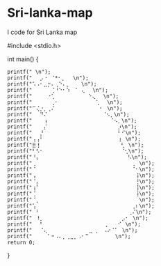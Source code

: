 # Sri-lanka-map
I code for Sri Lanka map

#include <stdio.h>

int main() {
    
    printf(" \n");
    printf("⠀⠀⡠⠐⠀⠈*⠂⡀⠀⠀\n");
    printf("⠡⠠⠂⣀⡒⠄⢀⠑⠄⡀⠀⠀⠀\n");
    printf("⠀⠀⠀⠀⠀⢈⠘⠑⠂⠱⠀⠈⠀⢄⠀⠀\n");
    printf("⠀⠀⠀⠀⠐⢁⠀⠀⠀⠀⠀⠀ ⠀⠀⠑⢄⠀⠀\n");
    printf("⠀⠀⠀⠀⠀⢀⠂⠀⠀⠀⠀⠀⠀ ⠀⠀⠀⢁⠀⠀\n");
    printf("⠉⢌⡐⡀⢀⠌⠀⠀⠀⠀⠀⠀⠀⠀ ⠀⠀⠀⠂⠀\n");
    printf("⠀⠀⠙⠌⠀⠀⠀⠀⠀⠀⠀⠀⠀⠀  ⠀⠀⠀⠈⠢⡀\n");
    printf("⠀⠀⠀⢰⠀⠀⠀⠀⠀⠀⠀⠀⠀  ⠀⠀⠀⠀⠀⠀⠈⠢⡀\n");
    printf("⠀⠀⠀⡌⠀⠀⠀⠀⠀⠀⠀⠀⠀  ⠀⠀⠀⠀⠀⠀⠀⠀⡰\n");
    printf("⠀⠀⡘⠀⠀⠀⠀⠀⠀⠀⠀⠀⠀⠀  ⠀⠀⠀⠀⠀⠀⠀⠃⠊\n");
    printf("⢠⢠⠃⠀⠀⠀⠀⠀⠀⠀⠀⠀⠀⠀⠀  ⠀⠀⠀⠀⠀⠀⢰⠀\n");
    printf("⣿⢸⠀⠀⠀⠀⠀⠀⠀⠀⠀⠀⠀⠀⠀   ⠀⠀⠀⠀⠀⠀⢃⠀\n");
    printf("⠃⠣⠂⠀⠀⠀⠀⠀⠀⠀⠀⠀⠀⠀⠀⠀   ⠀⠀⠀⠀⠀⠈⢂\n");
    printf("⠘⡄⠀⠀⠀⠀⠀⠀⠀⠀⠀⠀⠀⠀⠀⠀⠀    ⠀⠀⠀⠀⠀⠣\n");
    printf("⢀⠀⠀⠀⠀⠀⠀⠀⠀⠀⠀⠀⠀⠀⠀⠀⠀    ⠀⠀⠀⠀⠀⠀⢀⠀\n");
    printf("⠈⠀⠀⠀⠀⠀⠀⠀⠀⠀⠀⠀⠀⠀⠀⠀⠀    ⠀⠀⠀⠀⠀⠀⠈⠂\n");
    printf("⢠⠀⠀⠀⠀⠀⠀⠀⠀⠀⠀⠀⠀⠀⠀⠀⠀⠀⠀⠀    ⠀⠀⠀⠀⢸\n");
    printf("⠈⡄⠀⠀⠀⠀⠀⠀⠀⠀⠀⠀⠀⠀⠀⠀⠀⠀⠀⠀    ⠀⠀⠀⠀⢘\n");
    printf("⢰⠁⠀⠀⠀⠀⠀⠀⠀⠀⠀⠀⠀⠀⠀⠀⠀⠀⠀⠀⠀    ⠀⠀⠀⢸\n");
    printf("⢈⠀⠀⠀⠀⠀⠀⠀⠀⠀⠀⠀⠀⠀⠀⠀⠀⠀⠀⠀⠀    ⠀⠀⠀⢸\n");
    printf("⠈⡀⠀⠀⠀⠀⠀⠀⠀⠀⠀⠀⠀⠀⠀⠀⠀⠀⠀⠀⠀    ⠀⠀⠀⠀\n");
    printf("⢡⠀⠀⠀⠀⠀⠀⠀⠀⠀⠀⠀⠀⠀⠀⠀⠀⠀⠀⠀    ⠀⠀⠀⢀⠆\n");
    printf("⠀⠃⠀⠀⠀⠀⠀⠀⠀⠀⠀⠀⠀⠀⠀⠀⠀⠀⠀⠀⠀⠀   ⠀⢀⠌\n");
    printf("⠀⠸⡀⠀⠀⠀⠀⠀⠀⠀⠀⠀⠀⠀⠀⠀⠀⠀⠀⠀⠀⠀  ⡠⠂⠀\n");
    printf("⠀⠀⠃⠀⠀⠀⠀⠀⠀⠀⠀⠀⠀⠀⠀⠀⠀⠀⠀⢀⠀  ⠊⠀\n");
    printf("⠀⠀⠈⢄⠀⠀⠀⠀⠀⠀⠀⠀⠀⠀⠀⣀ ⡀⠀⠠⠔⠈⠁⠀\n");
    printf("⠀⠀⠀⠀⠁⠒⠠⠄⡀⢀⣀⡀⠠⠂⠉⠀⠀⠀⠀⠀⠀⠀\n");
    return 0;
}
